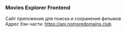 ### Movies Explorer Frontend

Сайт приложения для поиска и сохранения фильмов  
Адрес бэк-части: https://api.nomoredomains.club